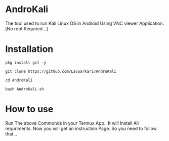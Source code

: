 # AndroKali
The tool used to run Kali Linux OS in Android Using VNC viewer Application. [No root Requried...]
# Installation

```
pkg install git -y
```
```
git clone https://github.com/LavSarkari/AndroKali
```
```
cd AndroKali
```
```
bash AndroKali.sh
```

# How to use
Run The above Commonds in your Termux App..
It will Install All requriments.
Now you will get an instruction Page. So you need to follow that...

